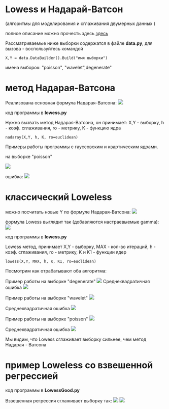 # Lowess и Надарай-Ватсон
(алгоритмы для моделирования и сглаживания двумерных данных )

полное описание можно прочесть здесь [здесь]( http://www.machinelearning.ru/wiki/index.php?title=%D0%90%D0%BB%D0%B3%D0%BE%D1%80%D0%B8%D1%82%D0%BC_LOWESS)

Рассматриваемые ниже выборки содержатся в файле **data.py**, для вызова - воспользуйтесь командой 
```
X,Y = data.DataBuilder().Build("имя выборки")
```
имена выборок: "poisson", "wavelet",degenerate"


# метод Надарая-Ватсона

Реализована основная формула Надарая-Ватсона:
![](https://raw.githubusercontent.com/okiochan/Lowess/master/h1.gif)

код программы в **lowess.py**

Нужно вызвать метод Надарая-Ватсона, он принимает: X,Y - выборку, h - коэф. сглаживания, ro - метрику, K - функцию ядра
```
nadaray(X,Y, h, K, ro=euclidean)
```

Примеры работы программы с гауссовским	и	квартическим	ядрами.

на выборке "poisson"

![](https://raw.githubusercontent.com/okiochan/Lowess/master/nad1.png)

ошибка:
![](https://raw.githubusercontent.com/okiochan/Lowess/master/nad11.png)

# классический Loweless

можно посчитать новые Y по формуле Надарая-Ватсона:
![](https://raw.githubusercontent.com/okiochan/Lowess/master/h1.gif)

формула Lowess выглядит так (добавляются настраевыемые gamma): 
![](https://raw.githubusercontent.com/okiochan/Lowess/master/h2.gif)

код программы в **lowess.py**

Lowess метод, принимает X,Y - выборку, MAX - кол-во итераций, h - коэф. сглаживания, ro - метрику, K и K1 - функции ядер
```
lowess(X,Y, MAX, h, K, K1, ro=euclidean)
```


Посмотрим как отрабатывают оба алгоритма:

Пример работы на выборке "degenerate"
![](https://raw.githubusercontent.com/okiochan/Lowess/master/Figure_11.png)
Среднеквадратичная ошибка
![](https://raw.githubusercontent.com/okiochan/Lowess/master/ssse.png)

Пример работы на выборке "wavelet"
![](https://raw.githubusercontent.com/okiochan/Lowess/master/Figure_12.png)

Среднеквадратичная ошибка
![](https://raw.githubusercontent.com/okiochan/Lowess/master/ssse1.png)

Пример работы на выборке "poisson"
![](https://raw.githubusercontent.com/okiochan/Lowess/master/Figure_13.png)

Среднеквадратичная ошибка
![](https://raw.githubusercontent.com/okiochan/Lowess/master/ssse2.png)

Мы видим, что Lowess сглаживает выборку сильнее, чем метод Надарая - Ватсона

# пример Loweless со взвешенной регрессией

код программы  в **LowessGood.py**

Взвешенная регрессия сглаживает выборку так: 
![](https://raw.githubusercontent.com/okiochan/Lowess/master/Figure_1.png)
![](https://raw.githubusercontent.com/okiochan/Lowess/master/Figure_2.png)


